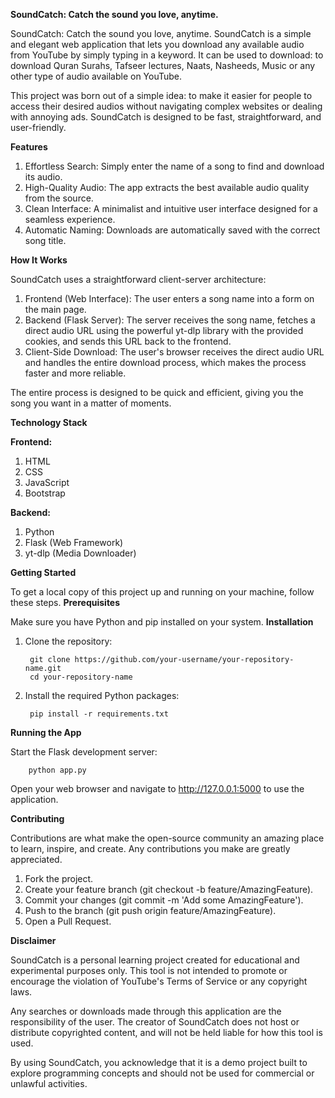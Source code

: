 **SoundCatch: Catch the sound you love, anytime.**

SoundCatch: Catch the sound you love, anytime. SoundCatch is a simple and elegant web application that lets you download any available audio from YouTube by simply typing in a keyword. It can be used to download: to download Quran Surahs, Tafseer lectures, Naats, Nasheeds, Music or any other type of audio available on YouTube.

This project was born out of a simple idea: to make it easier for people to access their desired audios without navigating complex websites or dealing with annoying ads. SoundCatch is designed to be fast, straightforward, and user-friendly.


**Features**

1. Effortless Search: Simply enter the name of a song to find and download its audio.
2. High-Quality Audio: The app extracts the best available audio quality from the source.
3. Clean Interface: A minimalist and intuitive user interface designed for a seamless experience.
4. Automatic Naming: Downloads are automatically saved with the correct song title.


**How It Works**

SoundCatch uses a straightforward client-server architecture:
1. Frontend (Web Interface): The user enters a song name into a form on the main page.
2. Backend (Flask Server): The server receives the song name, fetches a direct audio URL using the powerful yt-dlp library with the provided cookies, and sends this URL back to the frontend.
3. Client-Side Download: The user's browser receives the direct audio URL and handles the entire download process, which makes the process faster and more reliable.

The entire process is designed to be quick and efficient, giving you the song you want in a matter of moments.


**Technology Stack**

**Frontend:**
1. HTML
2. CSS
3. JavaScript
4. Bootstrap

**Backend:**
1. Python
2. Flask (Web Framework)
3. yt-dlp (Media Downloader)


**Getting Started**

To get a local copy of this project up and running on your machine, follow these steps.
**Prerequisites**

Make sure you have Python and pip installed on your system.
**Installation**

1. Clone the repository:

   		git clone https://github.com/your-username/your-repository-name.git
        cd your-repository-name
3. Install the required Python packages:
   
        pip install -r requirements.txt

**Running the App**

Start the Flask development server:

        python app.py
Open your web browser and navigate to http://127.0.0.1:5000 to use the application.


**Contributing**

Contributions are what make the open-source community an amazing place to learn, inspire, and create. Any contributions you make are greatly appreciated.
1. Fork the project.
2. Create your feature branch (git checkout -b feature/AmazingFeature).
3. Commit your changes (git commit -m 'Add some AmazingFeature').
4. Push to the branch (git push origin feature/AmazingFeature).
5. Open a Pull Request.


**Disclaimer**

SoundCatch is a personal learning project created for educational and experimental purposes only. This tool is not intended to promote or encourage the violation of YouTube's Terms of Service or any copyright laws.

Any searches or downloads made through this application are the responsibility of the user. The creator of SoundCatch does not host or distribute copyrighted content, and will not be held liable for how this tool is used.

By using SoundCatch, you acknowledge that it is a demo project built to explore programming concepts and should not be used for commercial or unlawful activities.
